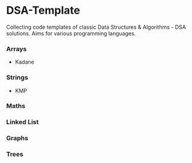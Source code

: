 # DSA-Template
Collecting code templates of classic Data Structures &amp; Algorithms - DSA solutions. Aims for various programming languages.

### Arrays
- Kadane

### Strings
- KMP

### Maths

### Linked List

### Graphs

### Trees
